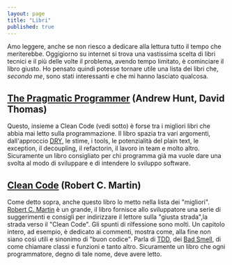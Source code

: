 ```yaml
---
layout: page
title: "Libri"
published: true
---
```

Amo leggere, anche se non riesco a dedicare alla lettura tutto il tempo che meriterebbe. Oggigiorno su internet si trova una vastissima scelta di libri tecnici e il più delle volte il problema, avendo tempo limitato, è cominciare il libro giusto. Ho pensato quindi potesse tornare utile una lista dei libri che, *secondo me*, sono stati interessanti e che mi hanno lasciato qualcosa.

## [The Pragmatic Programmer](http://www.amazon.it/Pragmatic-Programmer-Journeyman-Master/dp/020161622X) (Andrew Hunt, David Thomas)
Questo, insieme a Clean Code (vedi sotto) è forse tra i migliori libri che abbia mai letto sulla programmazione. Il libro spazia tra vari argomenti, dall'approccio [DRY](http://en.wikipedia.org/wiki/Don't_repeat_yourself), le stime, i tools, le potenzialità del plain text, le exception, il decoupling, il refactorin, il lavoro in team e molto altro. Sicuramente un libro consigliato per chi programma già ma vuole dare una svolta al modo di sviluppare e di intendere lo sviluppo software.

## [Clean Code](http://www.amazon.com/Clean-Code-Handbook-Software-Craftsmanship/dp/0132350882) (Robert C. Martin)
Come detto sopra, anche questo libro lo metto nella lista dei "migliori". [Robert C. Martin](http://en.wikipedia.org/wiki/Robert_Cecil_Martin) è un grande, il libro fornisce allo sviluppatore una serie di suggerimenti e consigli per indirizzare il lettore sulla "giusta strada",la strada verso il "Clean Code". Gli spunti di rilfessione sono molti. Un capitolo intero, ad esempio, è dedicato ai commenti, mostra come, alla fine non siano così utili e sinonimo di "buon codice". Parla di [TDD](http://en.wikipedia.org/wiki/Test_Driven_Development), dei [Bad Smell](http://en.wikipedia.org/wiki/Code_smell), di come chiamare classi e funzioni e tanto altro. Sicuramente un libro che ogni programmatore, degno di tale nome, deve avere letto.
